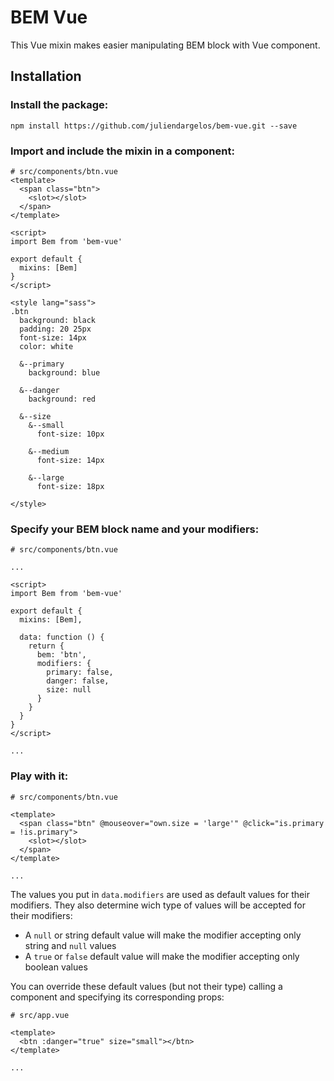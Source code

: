 # BEM Vue
This Vue mixin makes easier manipulating BEM block with Vue component.

## Installation
### Install the package:
```
npm install https://github.com/juliendargelos/bem-vue.git --save
```


### Import and include the mixin in a component:
```vue
# src/components/btn.vue
<template>
  <span class="btn">
    <slot></slot>
  </span>
</template>

<script>
import Bem from 'bem-vue'

export default {
  mixins: [Bem]
}
</script>

<style lang="sass">
.btn
  background: black
  padding: 20 25px
  font-size: 14px
  color: white

  &--primary
    background: blue

  &--danger
    background: red

  &--size
    &--small
      font-size: 10px

    &--medium
      font-size: 14px

    &--large
      font-size: 18px

</style>
```

### Specify your BEM block name and your modifiers:
```vue
# src/components/btn.vue

...

<script>
import Bem from 'bem-vue'

export default {
  mixins: [Bem],

  data: function () {
    return {
      bem: 'btn',
      modifiers: {
        primary: false,
        danger: false,
        size: null
      }
    }
  }
}
</script>

...
```

### Play with it:
```vue
# src/components/btn.vue

<template>
  <span class="btn" @mouseover="own.size = 'large'" @click="is.primary = !is.primary">
    <slot></slot>
  </span>
</template>

...
```

The values you put in `data.modifiers` are used as default values for their modifiers.
They also determine wich type of values will be accepted for their modifiers:
- A `null` or string default value will make the modifier accepting only string and `null` values
- A `true` or `false` default value will make the modifier accepting only boolean values

You can override these default values (but not their type) calling a component and specifying its corresponding props:
```vue
# src/app.vue

<template>
  <btn :danger="true" size="small"></btn>
</template>

...
```
